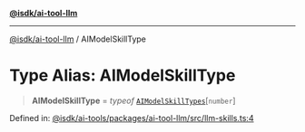 [**@isdk/ai-tool-llm**](../README.md)

***

[@isdk/ai-tool-llm](../globals.md) / AIModelSkillType

# Type Alias: AIModelSkillType

> **AIModelSkillType** = *typeof* [`AIModelSkillTypes`](../variables/AIModelSkillTypes.md)\[`number`\]

Defined in: [@isdk/ai-tools/packages/ai-tool-llm/src/llm-skills.ts:4](https://github.com/isdk/ai-tool-llm.js/blob/5fb2d6a1dff4fec5f518e0409c4643d47c5f9643/src/llm-skills.ts#L4)
